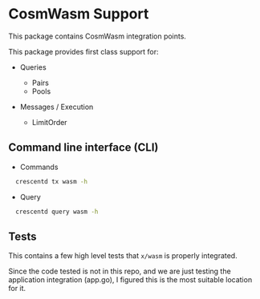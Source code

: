 # CosmWasm Support

This package contains CosmWasm integration points.

This package provides first class support for:

- Queries
  - Pairs
  - Pools

- Messages / Execution
  - LimitOrder

## Command line interface (CLI)

- Commands

```sh
  crescentd tx wasm -h
```

- Query

```sh
  crescentd query wasm -h
```

## Tests

This contains a few high level tests that `x/wasm` is properly
integrated.

Since the code tested is not in this repo, and we are just testing the
application integration (app.go), I figured this is the most suitable
location for it.